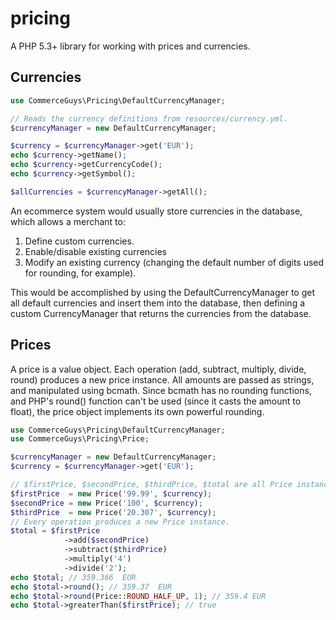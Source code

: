 pricing
=======

A PHP 5.3+ library for working with prices and currencies.

Currencies
----------
```php
use CommerceGuys\Pricing\DefaultCurrencyManager;

// Reads the currency definitions from resources/currency.yml.
$currencyManager = new DefaultCurrencyManager;

$currency = $currencyManager->get('EUR');
echo $currency->getName();
echo $currency->getCurrencyCode();
echo $currency->getSymbol();

$allCurrencies = $currencyManager->getAll();
```

An ecommerce system would usually store currencies in the database, which allows a merchant to:

1. Define custom currencies.
2. Enable/disable existing currencies
3. Modify an existing currency (changing the default number of digits used for rounding, for example).

This would be accomplished by using the DefaultCurrencyManager to get all default currencies and insert them into the database, then defining a custom CurrencyManager that returns the currencies from the database.

Prices
------
A price is a value object. Each operation (add, subtract, multiply, divide, round) produces a new price instance.
All amounts are passed as strings, and manipulated using bcmath.
Since bcmath has no rounding functions, and PHP's round() function can't be used (since it casts the amount to float),
the price object implements its own powerful rounding.

```php
use CommerceGuys\Pricing\DefaultCurrencyManager;
use CommerceGuys\Pricing\Price;

$currencyManager = new DefaultCurrencyManager;
$currency = $currencyManager->get('EUR');

// $firstPrice, $secondPrice, $thirdPrice, $total are all Price instances.
$firstPrice  = new Price('99.99', $currency);
$secondPrice = new Price('100', $currency);
$thirdPrice  = new Price('20.307', $currency);
// Every operation produces a new Price instance.
$total = $firstPrice
            ->add($secondPrice)
            ->subtract($thirdPrice)
            ->multiply('4')
            ->divide('2');
echo $total; // 359.366  EUR
echo $total->round(); // 359.37  EUR
echo $total->round(Price::ROUND_HALF_UP, 1); // 359.4 EUR
echo $total->greaterThan($firstPrice); // true
```
